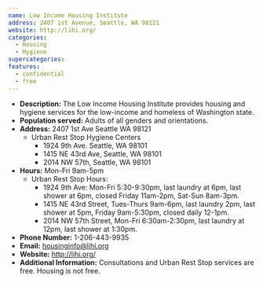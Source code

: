 ```yaml
---
name: Low Income Housing Institute
address: 2407 1st Avenue, Seattle, WA 98121
website: http://lihi.org/
categories:
  - Housing
  - Hygiene
supercategories:
features:
  - confidential
  - free
---
```

- **Description:** The Low Income Housing Institute provides housing and hygiene services for the low-income and homeless of Washington state.
- **Population served:** Adults of all genders and orientations. 
- **Address:** 2407 1st Ave Seattle WA 98121
   - Urban Rest Stop Hygiene Centers
     - 1924 9th Ave. Seattle, WA 98101
     - 1415 NE 43rd Ave, Seattle, WA 98101
     - 2014 NW 57th, Seattle, WA 98101
- **Hours:** Mon-Fri 9am-5pm
   - Urban Rest Stop Hours:
     - 1924 9th Ave: Mon-Fri 5:30-9:30pm, last laundry at 6pm, last shower at 6pm, closed Friday 11am-2pm, Sat-Sun 8am-3pm.
     - 1415 NE 43rd Street, Tues-Thurs 9am-6pm, last laundry 2pm, last shower at 5pm, Friday 9am-5:30pm, closed daily 12-1pm.
     - 2014 NW 57th Street, Mon-Fri 6:30am-2:30pm, last laundry at 12pm, last shower at 1:30pm.
- **Phone Number:** 1-206-443-9935
- **Email:** housinginfo@lihi.org
- **Website:** http://lihi.org/
- **Additional Information:** Consultations and Urban Rest Stop services are free. Housing is not free. 
